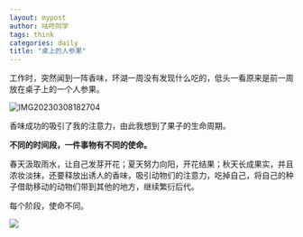 ```yaml
---
layout: mypost
author: 咕咚同学
tags: think 
categories: daily
title: "桌上的人参果"
---
```


工作时，突然闻到一阵香味，环湖一周没有发现什么吃的，低头一看原来是前一周放在桌子上的一个人参果。

![IMG20230308182704](https://missuo.ru/file/f3d5838b00b4d7696967b.jpg)

香味成功的吸引了我的注意力，由此我想到了果子的生命周期。

**不同的时间段，一件事物有不同的使命。**

春天汲取雨水，让自己发芽开花；夏天努力向阳，开花结果；秋天长成果实，并且浓妆淡抹，还要释放出诱人的香味，吸引动物们的注意力，吃掉自己，将自己的种子借助移动的动物们带到其他的地方，继续繁衍后代。

每个阶段，使命不同。



![](https://missuo.ru/file/f3d5838b00b4d7696967b.jpg)